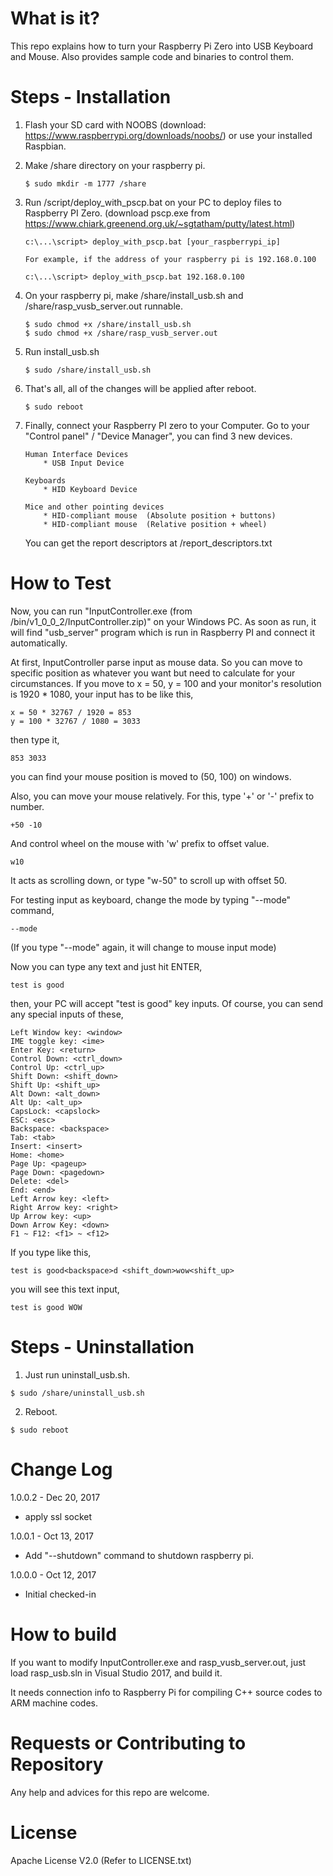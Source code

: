What is it?
================================
This repo explains how to turn your Raspberry Pi Zero into USB Keyboard and Mouse. Also provides sample code and binaries to control them.

Steps - Installation
================================

1. Flash your SD card with NOOBS (download: https://www.raspberrypi.org/downloads/noobs/) or use your installed Raspbian.

2. Make /share directory on your raspberry pi.
    ```
    $ sudo mkdir -m 1777 /share
    ```

3. Run /script/deploy_with_pscp.bat on your PC to deploy files to Raspberry PI Zero. (download pscp.exe from https://www.chiark.greenend.org.uk/~sgtatham/putty/latest.html)
    ```
    c:\...\script> deploy_with_pscp.bat [your_raspberrypi_ip]

    For example, if the address of your raspberry pi is 192.168.0.100

    c:\...\script> deploy_with_pscp.bat 192.168.0.100
    ```

4. On your raspberry pi, make /share/install_usb.sh and /share/rasp_vusb_server.out runnable.
    ```
    $ sudo chmod +x /share/install_usb.sh
    $ sudo chmod +x /share/rasp_vusb_server.out
    ```

5. Run install_usb.sh
    ```
    $ sudo /share/install_usb.sh
    ```

6. That's all, all of the changes will be applied after reboot.
    ```
    $ sudo reboot
    ```

7. Finally, connect your Raspberry PI zero to your Computer. Go to your "Control panel" / "Device Manager", you can find 3 new devices.
    ```
    Human Interface Devices
        * USB Input Device

    Keyboards
        * HID Keyboard Device

    Mice and other pointing devices
        * HID-compliant mouse  (Absolute position + buttons)
        * HID-compliant mouse  (Relative position + wheel)
    ```

    You can get the report descriptors at /report_descriptors.txt

How to Test
================================
Now, you can run "InputController.exe (from /bin/v1_0_0_2/InputController.zip)" on your Windows PC. As soon as run, it will find "usb_server" program which is run in Raspberry PI and connect it automatically.

At first, InputController parse input as mouse data. So you can move to specific position as whatever you want but need to calculate for your circumstances. If you move to x = 50, y = 100 and your monitor's resolution is 1920 * 1080, your input has to be like this,

```
x = 50 * 32767 / 1920 = 853
y = 100 * 32767 / 1080 = 3033
```

then type it,

```
853 3033
```

you can find your mouse position is moved to (50, 100) on windows.

Also, you can move your mouse relatively. For this, type '+' or '-' prefix to number.

```
+50 -10
```

And control wheel on the mouse with 'w' prefix to offset value.

```
w10
```

It acts as scrolling down, or type "w-50" to scroll up with offset 50.

For testing input as keyboard, change the mode by typing "--mode" command,

```
--mode
```
(If you type "--mode" again, it will change to mouse input mode)

Now you can type any text and just hit ENTER,

```
test is good
```

then, your PC will accept "test is good" key inputs. Of course, you can send any special inputs of these,

```
Left Window key: <window>
IME toggle key: <ime>
Enter Key: <return>
Control Down: <ctrl_down>
Control Up: <ctrl_up>
Shift Down: <shift_down>
Shift Up: <shift_up>
Alt Down: <alt_down>
Alt Up: <alt_up>
CapsLock: <capslock>
ESC: <esc>
Backspace: <backspace>
Tab: <tab>
Insert: <insert>
Home: <home>
Page Up: <pageup>
Page Down: <pagedown>
Delete: <del>
End: <end>
Left Arrow key: <left>
Right Arrow key: <right>
Up Arrow key: <up>
Down Arrow Key: <down>
F1 ~ F12: <f1> ~ <f12>
```

If you type like this,

```
test is good<backspace>d <shift_down>wow<shift_up>
```

you will see this text input,

```
test is good WOW
```


Steps - Uninstallation
================================
1. Just run uninstall_usb.sh.

```
$ sudo /share/uninstall_usb.sh
``` 

2. Reboot.
```
$ sudo reboot
``` 


Change Log
================================
1.0.0.2 - Dec 20, 2017

* apply ssl socket


1.0.0.1 - Oct 13, 2017

* Add "--shutdown" command to shutdown raspberry pi.


1.0.0.0 - Oct 12, 2017

* Initial checked-in


How to build
================================
If you want to modify InputController.exe and rasp_vusb_server.out, just load rasp_usb.sln in Visual Studio 2017, and build it.

It needs connection info to Raspberry Pi for compiling C++ source codes to ARM machine codes.

Requests or Contributing to Repository
================================
Any help and advices for this repo are welcome.

License
================================
Apache License V2.0
(Refer to LICENSE.txt)